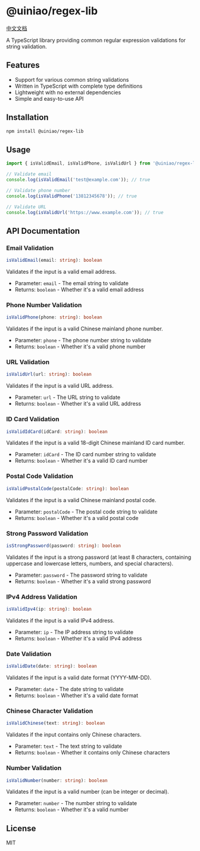 # @uiniao/regex-lib

[中文文档](./README.zh-CN.md)

A TypeScript library providing common regular expression validations for string validation.

## Features

- Support for various common string validations
- Written in TypeScript with complete type definitions
- Lightweight with no external dependencies
- Simple and easy-to-use API

## Installation

```bash
npm install @uiniao/regex-lib
```

## Usage

```typescript
import { isValidEmail, isValidPhone, isValidUrl } from '@uiniao/regex-lib';

// Validate email
console.log(isValidEmail('test@example.com')); // true

// Validate phone number
console.log(isValidPhone('13812345678')); // true

// Validate URL
console.log(isValidUrl('https://www.example.com')); // true
```

## API Documentation

### Email Validation

```typescript
isValidEmail(email: string): boolean
```

Validates if the input is a valid email address.

- Parameter: `email` - The email string to validate
- Returns: `boolean` - Whether it's a valid email address

### Phone Number Validation

```typescript
isValidPhone(phone: string): boolean
```

Validates if the input is a valid Chinese mainland phone number.

- Parameter: `phone` - The phone number string to validate
- Returns: `boolean` - Whether it's a valid phone number

### URL Validation

```typescript
isValidUrl(url: string): boolean
```

Validates if the input is a valid URL address.

- Parameter: `url` - The URL string to validate
- Returns: `boolean` - Whether it's a valid URL address

### ID Card Validation

```typescript
isValidIdCard(idCard: string): boolean
```

Validates if the input is a valid 18-digit Chinese mainland ID card number.

- Parameter: `idCard` - The ID card number string to validate
- Returns: `boolean` - Whether it's a valid ID card number

### Postal Code Validation

```typescript
isValidPostalCode(postalCode: string): boolean
```

Validates if the input is a valid Chinese mainland postal code.

- Parameter: `postalCode` - The postal code string to validate
- Returns: `boolean` - Whether it's a valid postal code

### Strong Password Validation

```typescript
isStrongPassword(password: string): boolean
```

Validates if the input is a strong password (at least 8 characters, containing uppercase and lowercase letters, numbers, and special characters).

- Parameter: `password` - The password string to validate
- Returns: `boolean` - Whether it's a valid strong password

### IPv4 Address Validation

```typescript
isValidIpv4(ip: string): boolean
```

Validates if the input is a valid IPv4 address.

- Parameter: `ip` - The IP address string to validate
- Returns: `boolean` - Whether it's a valid IPv4 address

### Date Validation

```typescript
isValidDate(date: string): boolean
```

Validates if the input is a valid date format (YYYY-MM-DD).

- Parameter: `date` - The date string to validate
- Returns: `boolean` - Whether it's a valid date format

### Chinese Character Validation

```typescript
isValidChinese(text: string): boolean
```

Validates if the input contains only Chinese characters.

- Parameter: `text` - The text string to validate
- Returns: `boolean` - Whether it contains only Chinese characters

### Number Validation

```typescript
isValidNumber(number: string): boolean
```

Validates if the input is a valid number (can be integer or decimal).

- Parameter: `number` - The number string to validate
- Returns: `boolean` - Whether it's a valid number

## License

MIT